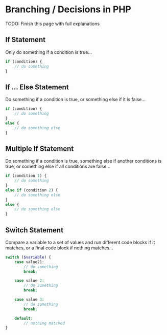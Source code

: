 # Branching / Decisions in PHP

TODO: Finish this page with full explanations


## If Statement

Only do something if a condition is true...

```php
if (condition) {
    // do something
}
```

## If ... Else Statement

Do something if a condition is true, or something else if it is false...

```php
if (condition) {
    // do something
}
else {
    // do something else
}
```

## Multiple If Statement

Do something if a condition is true, something else if another conditions is true, or something else if all conditions are false...

```php
if (condition 1) {
    // do something
}
else if (condition 2) {
    // do something else
}
else {
    // do something else
}
```


## Switch Statement

Compare a variable to a set of values and run different code blocks if it matches, or a final code block if nothing matches...

```php
switch ($variable) {
    case value21:
        // do something
        break;

    case value 2:
        // do something
        break;

    case value 3:
        // do something
        break;

    default:
        // nothing matched
}
```



